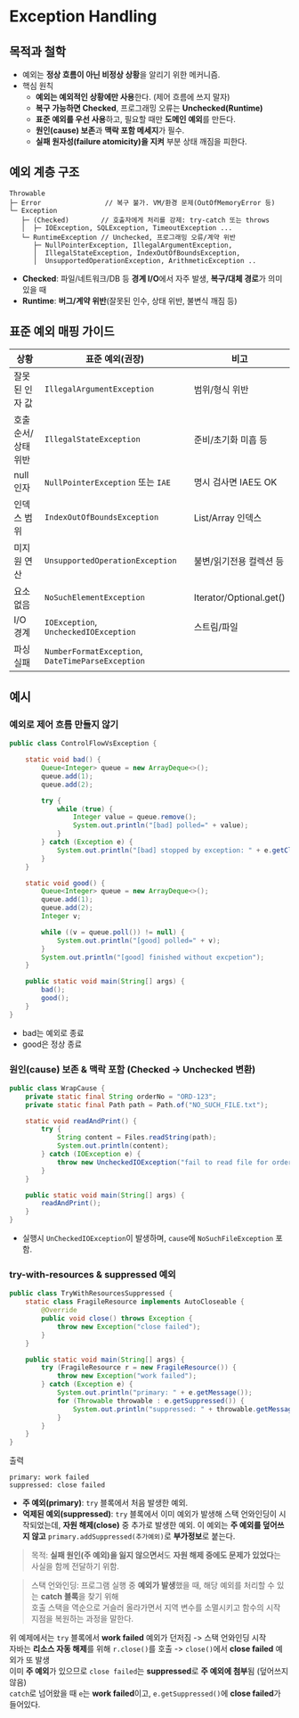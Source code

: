 # Exception Handling

## 목적과 철학
- 예외는 **정상 흐름이 아닌 비정상 상황**을 알리기 위한 메커니즘.
- 핵심 원칙
  - **예외는 예외적인 상황에만 사용**한다. (제어 흐름에 쓰지 말자)
  - **복구 가능하면 Checked**, 프로그래밍 오류는 **Unchecked(Runtime)**
  - **표준 예외를 우선 사용**하고, 필요할 때만 **도메인 예외**를 만든다.
  - **원인(cause) 보존**과 **맥락 포함 메세지**가 필수.
  - **실패 원자성(failure atomicity)을 지켜** 부분 상태 깨짐을 피한다.

## 예외 계층 구조
```text
Throwable
├─ Error                // 복구 불가. VM/환경 문제(OutOfMemoryError 등)
└─ Exception
   ├─ (Checked)        // 호출자에게 처리를 강제: try-catch 또는 throws
   │  ├─ IOException, SQLException, TimeoutException ...
   └─ RuntimeException // Unchecked, 프로그래밍 오류/계약 위반
      ├─ NullPointerException, IllegalArgumentException,
      │  IllegalStateException, IndexOutOfBoundsException,
      │  UnsupportedOperationException, ArithmeticException ..
```
- **Checked**: 파일/네트워크/DB 등 **경계 I/O**에서 자주 발생, **복구/대체 경로**가 의미 있을 때
- **Runtime**: **버그/계약 위반**(잘못된 인수, 상태 위반, 불변식 깨짐 등)

## 표준 예외 매핑 가이드
| 상황          | 표준 예외(권장)                                         | 비고                      |
| ----------- | ------------------------------------------------- | ----------------------- |
| 잘못된 인자 값    | `IllegalArgumentException`                        | 범위/형식 위반                |
| 호출 순서/상태 위반 | `IllegalStateException`                           | 준비/초기화 미흡 등             |
| null 인자     | `NullPointerException` 또는 `IAE`                   | 명시 검사면 IAE도 OK          |
| 인덱스 범위      | `IndexOutOfBoundsException`                       | List/Array 인덱스          |
| 미지원 연산      | `UnsupportedOperationException`                   | 불변/읽기전용 컬렉션 등           |
| 요소 없음       | `NoSuchElementException`                          | Iterator/Optional.get() |
| I/O 경계      | `IOException`, `UncheckedIOException`             | 스트림/파일                  |
| 파싱 실패       | `NumberFormatException`, `DateTimeParseException` |                         |

## 예시

### 예외로 제어 흐름 만들지 않기
```java
public class ControlFlowVsException {

    static void bad() {
        Queue<Integer> queue = new ArrayDeque<>();
        queue.add(1);
        queue.add(2);

        try {
            while (true) {
                Integer value = queue.remove();
                System.out.println("[bad] polled=" + value);
            }
        } catch (Exception e) {
            System.out.println("[bad] stopped by exception: " + e.getClass().getSimpleName());
        }
    }

    static void good() {
        Queue<Integer> queue = new ArrayDeque<>();
        queue.add(1);
        queue.add(2);
        Integer v;

        while ((v = queue.poll()) != null) {
            System.out.println("[good] polled=" + v);
        }
        System.out.println("[good] finished without excpetion");
    }

    public static void main(String[] args) {
        bad();
        good();
    }
}
```
- bad는 예외로 종료
- good은 정상 종료

### 원인(cause) 보존 & 맥락 포함 (Checked → Unchecked 변환)
```java
public class WrapCause {
    private static final String orderNo = "ORD-123";
    private static final Path path = Path.of("NO_SUCH_FILE.txt");

    static void readAndPrint() {
        try {
            String content = Files.readString(path);
            System.out.println(content);
        } catch (IOException e) {
            throw new UncheckedIOException("fail to read file for orderNo="+ orderNo, e);
        }
    }

    public static void main(String[] args) {
        readAndPrint();
    }
}
```
- 실행시 `UnCheckedIOException`이 발생하며, `cause`에 `NoSuchFileException` 포함.

### try-with-resources & suppressed 예외
```java
public class TryWithResourcesSuppressed {
    static class FragileResource implements AutoCloseable {
        @Override
        public void close() throws Exception {
            throw new Exception("close failed");
        }
    }

    public static void main(String[] args) {
        try (FragileResource r = new FragileResource()) {
            throw new Exception("work failed");
        } catch (Exception e) {
            System.out.println("primary: " + e.getMessage());
            for (Throwable throwable : e.getSuppressed()) {
                System.out.println("suppressed: " + throwable.getMessage());
            }
        }
    }
}
```
출력
```text
primary: work failed
suppressed: close failed
```

- **주 예외(primary)**: `try` 블록에서 처음 발생한 예외.
- **억제된 예외(suppressed)**: `try` 블록에서 이미 예외가 발생해 스택 언와인딩이 시작되었는데, **자원 해제(close)** 중 추가로 발생한 예외.
    이 예외는 **주 예외를 덮어쓰지 않고** `primary.addSuppressed(추가예외)`로 **부가정보**로 붙는다.

> 목적: **실패 원인(주 예외)을 잃지 않으면서**도 **자원 해제 중에도 문제가 있었다**는 사실을 함께 전달하기 위함.

> 스택 언와인딩: 프로그램 실행 중 **예외가 발생**했을 때, 해당 예외를 처리할 수 있는 **catch 블록**을 찾기 위해  
> 호출 스택을 역순으로 거슬러 올라가면서 지역 변수를 소멸시키고 함수의 시작 지점을 복원하는 과정을 말한다.

위 예제에서는 `try` 블록에서 **work failed** 예외가 던저짐 -> 스택 언와인딩 시작  
자바는 **리소스 자동 해제**를 위해 `r.close()`를 호출 -> `close()`에서 **close failed** 예외가 또 발생  
이미 **주 예외**가 있으므로 `close failed`는 **suppressed**로 **주 예외에 첨부**됨 (덮어쓰지 않음)  
`catch`로 넘어왔을 때 `e`는 **work failed**이고, `e.getSuppressed()`에 **close failed**가 들어있다.
